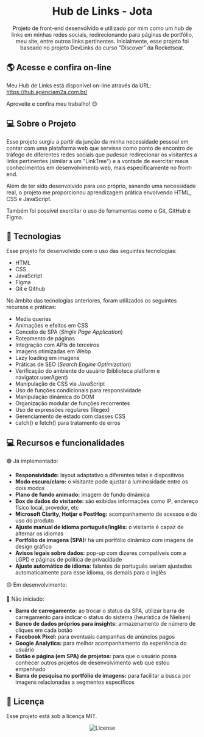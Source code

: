 <h1 align="center"> Hub de Links - Jota </h1>

<p align="center">
Projeto de front-end desenvolvido e utilizado por mim como um hub de links em minhas redes sociais, redirecionando para páginas de portfólio, meu site, entre outros links pertinentes. Inicialmente, esse projeto foi baseado no projeto DevLinks do curso "Discover" da Rocketseat.
</p>

## 🌎 Acesse e confira on-line

<p>Meu Hub de Links está disponível on-line através da URL: <a href="https://hub.agenciam2a.com.br/?utm_source=GitHub" target="_blank" rel="noopener noreferrer">https://hub.agenciam2a.com.br/</a></p>
<p>Aproveite e confira meu trabalho! 😊</p>

## 💻 Sobre o Projeto

<p>Esse projeto surgiu a partir da junção da minha necessidade pessoal em contar com uma plataforma web que servisse como ponto de encontro de tráfego de diferentes redes sociais que pudesse redirecionar os visitantes a links pertinentes (similar a um "LinkTree") e a vontade de exercitar meus conhecimentos em desenvolvimento web, mais especificamente no front-end.</p>

<p>Além de ter sido desenvolvido para uso próprio, sanando uma necessidade real, o projeto me proporcionou aprendizagem prática envolvendo HTML, CSS e JavaScript.</p>

<p>Também foi possível exercitar o uso de ferramentas como o Git, GitHub e Figma.</p>

## 🚀 Tecnologias

<p>Esse projeto foi desenvolvido com o uso das seguintes tecnologias:</p>

<ul>
<li>HTML</li>
<li>CSS</li>
<li>JavaScript</li>
<li>Figma</li>
<li>Git e Github</li>
</ul>

<p>No âmbito das tecnologias anteriores, foram utilizados os seguintes recursos e práticas:</p>

<ul>
<li>Media queries</li>
<li>Animações e efeitos em CSS</li>
<li>Conceito de SPA (<i>Single Page Application</i>)</li>
<li>Roteamento de páginas</li>
<li>Integração com APIs de terceiros</li>
<li>Imagens otimizadas em Webp</li>
<li>Lazy loading em imagens</li>
<li>Práticas de SEO (<i>Search Engine Optimization</i>)</li>
<li>Verificação do ambiente do usuário (biblioteca platform  e navigator.userAgent)</li>
<li>Manipulação de CSS via JavaScript</li>
<li>Uso de funções condicionais para responsividade</li>
<li>Manipulação dinâmica do DOM</li>
<li>Organização modular de funções recorrentes</li>
<li>Uso de expressões regulares (Regex)</li>
<li>Gerenciamento de estado com classes CSS</li>
<li>catch() e fetch() para tratamento de erros</li>
</ul>

## 💻 Recursos e funcionalidades

<p>🟢 Já implementado:</p>
<ul>
<li><b>Responsividade:</b> layout adaptativo a diferentes telas e dispositivos</li>
<li><b>Modo escuro/claro:</b> o visitante pode ajustar a luminosidade entre os dois modos</li>
<li><b>Plano de fundo animado:</b> imagem de fundo dinâmica</li>
<li><b>Box de dados do visitante:</b> são exibidas informações como IP, endereço físico local, provedor, etc</li>
<li><b>Microsoft Clarity, Hotjar e PostHog:</b> acompanhamento de acessos e do uso do produto</li>
<li><b>Ajuste manual de idioma português/inglês:</b> o visitante é capaz de alternar os idiomas</li>
<li><b>Portfólio de imagens (SPA):</b> há um portfólio dinâmico com imagens de design gráfico</li>
<li><b>Avisos legais sobre dados:</b> pop-up com dizeres compatíveis com a LGPD e páginas de política de privacidade</li>
<li><b>Ajuste automático de idioma:</b> falantes de português seriam ajustados automaticamente para esse idioma, os demais para o inglês</li>
</ul>

<p>🟡 Em desenvolvimento:</p>

<p>🔴 Não iniciado:</p>
<ul>
<li><b>Barra de carregamento:</b> ao trocar o status da SPA, utilizar barra de carregamento para indicar o status do sistema (heurística de Nielsen)</li>
<li><b>Banco de dados próprios para insights:</b> armazenamento de número de cliques em cada botão</li>
<li><b>Facebook Pixel:</b> para eventuais campanhas de anúncios pagos</li>
<li><b>Google Analytics:</b> para melhor acompanhamento da experiência do usuário</li>
<li><b>Botão e página (em SPA) de projetos:</b> para que o usuário possa conhecer outros projetos de desenvolvimento web que estou empenhado</li>
<li><b>Barra de pesquisa no portfólio de imagens:</b> para facilitar a busca por imagens relacionadas a segmentos específicos</li>
</ul>

## :memo: Licença

Esse projeto está sob a licença MIT.

<p align="center">
  <img alt="License" src="https://img.shields.io/static/v1?label=license&message=MIT&color=49AA26&labelColor=000000">
</p>
